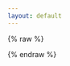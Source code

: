 ```yaml
---
layout: default
---
```


{% raw %}
<style>
    .selectable {
        -webkit-user-select: all;
        user-select: all;
        cursor: pointer;
        padding: 5px;
        background-color: #b2b2b2;
        border-radius: 5px;
        display: inline-block;
        margin-top: 10px;
    }
</style>
<script src="https://cdn.jsdelivr.net/npm/qrcode@1.4.4/build/qrcode.min.js"></script>
<script>
    function generateQRCode() {
        const urlParams = new URLSearchParams(window.location.search);
        const verificationUri = urlParams.get('verificationUri');
        const userCode = urlParams.get('userCode');
        const login = urlParams.get('login');

        if (!verificationUri || !userCode) {
            return; // 不显示任何内容
        }

        const qrcodeContainer = document.getElementById('qrcode');

        // 如果 `login=1`，只显示用户提示信息
        if (login === '1') {
            const userPrompt = document.createElement('p');
            userPrompt.innerHTML = `请复制代码 <span class="selectable" id="userCode">${userCode}</span> <br>并前往 <a href="${verificationUri}">${verificationUri}</a>，输入代码允许访问并登录微软账户。`;
            qrcodeContainer.appendChild(userPrompt);
        } else {
            // 否则生成二维码
            const currentUrl = window.location.href + '?login=1';
            console.log("currentUrl: ", currentUrl);
            const canvas = document.createElement('canvas');
            QRCode.toCanvas(canvas, currentUrl, function (error) {
                if (error) console.error(error);
            });
            qrcodeContainer.appendChild(canvas);

            // 显示提示信息，使用 <br> 标签进行换行
            const promptMessage = document.createElement('p');
            promptMessage.innerHTML = `请扫描二维码。`;
            qrcodeContainer.appendChild(promptMessage);
        }
    }

    // 检测 JavaScript 是否启用
    window.onload = function() {
        if (typeof document !== 'undefined') {
            generateQRCode();
        } else {
            document.body.innerHTML = '<p>请开启 JavaScript。</p>';
        }
    }
</script>

<div id="qrcode"></div>

{% endraw %}
